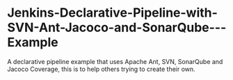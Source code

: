 # Jenkins-Declarative-Pipeline-with-SVN-Ant-Jacoco-and-SonarQube---Example
A declarative pipeline example that uses Apache Ant, SVN, SonarQube and Jacoco Coverage, this is to help others trying to create their own.
